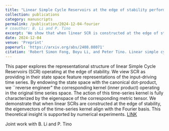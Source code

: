```yaml
---
title: "Linear Simple Cycle Reservoirs at the edge of stability perform Fourier decomposition of the input driving signals"
collection: publications
category: manuscripts
permalink: /publication/2024-12-04-fourier
# coauthor: B. Li and P. Tino
excerpt: 'We show that when linear SCR is constructed at the edge of stability, it implicitly represents the time series according Fourier signal decomposition. '
date: 2024-12-04
venue: 'Preprint'
paperurl: 'https://arxiv.org/abs/2408.08071'
citation: 'Robert Simon Fong, Boyu Li, and Peter Tino. Linear simple cycle reservoirs at the edge of sta- bility perform fourier decomposition of the input driving signals. arXiv preprint arXiv:2412.00295, 2024'
---
```


This paper explores the representational structure of linear Simple Cycle Reservoirs (SCR) operating at the edge of stability. We view SCR as providing in their state space feature representations of the input-driving time series. By endowing the state space with the canonical dot-product, we ``reverse engineer" the corresponding kernel (inner product) operating in the original time series space. The action of this time-series kernel is fully characterized by the eigenspace of the corresponding metric tensor. We demonstrate that when linear SCRs are constructed at the edge of stability, the eigenvectors of the time-series kernel align with the Fourier basis. This theoretical insight is supported by numerical experiments. [LINK](https://arxiv.org/abs/2412.00295)


Joint work with B. Li and P. Tino